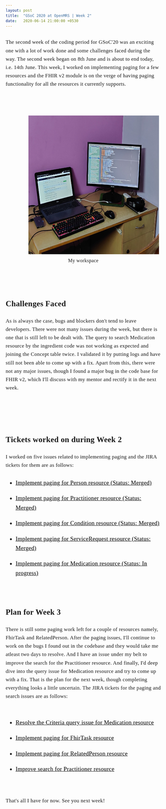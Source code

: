 ```yaml
---
layout: post
title:  "GSoC 2020 at OpenMRS | Week 2"
date:   2020-06-14 21:00:00 +0530
---
```


<br/>
<div style="font-family: medium-content-serif-font, Georgia, Cambria, Times New Roman, Times, serif; font-size:17px; letter-spacing: +0.02em; line-height:1.6;">
The second week of the coding period for GSoC'20 was an exciting one with a lot of work done and some challenges faced during the way. The second week began on 8th June and is about to end today, i.e. 14th June. This week, I worked on implementing paging for a few resources and the FHIR v2 module is on the verge of having paging functionality for all the resources it currently supports.

<br /> <br />

<figure>
<img src="/assets/images/week2.jpg" style="width:auto; height:450px; position:relative; left:8%;"><figcaption style="text-align:center; font-size:16px">My workspace</figcaption>
</figure>

<br /> <br />
<h2><b> Challenges Faced</b></h2>
As is always the case, bugs and blockers don't tend to leave developers. There were not many issues during the week, but there is one that is still left to be dealt with. The query to search Medication resource by the ingredient code was not working as expected and joining the Concept table twice. I validated it by putting logs and have still not been able to come up with a fix. Apart from this, there were not any major issues, though I found a major bug in the code base for FHIR v2, which I'll discuss with my mentor and rectify it in the next week.

<br /> <br /><br />
<h2><b> Tickets worked on during Week 2</b></h2>
I worked on five issues related to implementing paging and the JIRA tickets for them are as follows:
<ul style="font-size: 19px;"><u>
<li style="padding: 10px 0px;"><a href="https://issues.openmrs.org/browse/FM2-165" style="color:black">Implement paging for Person resource (Status: Merged)</a></li>
<li style="padding: 10px 0px;"><a href="https://issues.openmrs.org/browse/FM2-204" style="color:black">Implement paging for Practitioner resource (Status: Merged)</a></li>
<li style="padding: 10px 0px;"><a href="https://issues.openmrs.org/browse/FM2-206" style="color:black">Implement paging for Condition resource (Status: Merged)</a></li>
<li style="padding: 10px 0px;"><a href="https://issues.openmrs.org/browse/FM2-227" style="color:black">Implement paging for ServiceRequest resource (Status: Merged)</a></li>
<li style="padding: 10px 0px;"><a href="https://issues.openmrs.org/browse/FM2-205" style="color:black">Implement paging for Medication resource (Status: In progress)</a></li>
</u></ul><br/>


<h2><b> Plan for Week 3</b></h2>
There is still some paging work left for a couple of resources namely, FhirTask and RelatedPerson. After the paging issues, I'll continue to work on the bugs I found out in the codebase and they would take me atleast two days to resolve. And I have an issue under my belt to improve the search for the Practitioner resource. And finally, I'd deep dive into the query issue for Medication resource and try to come up with a fix. That is the plan for the next week, though completing everything looks a little uncertain. The JIRA tickets for the paging and search issues are as follows:
<br /> <br />
<ul style="font-size: 19px;"><u>
<li style="padding: 10px 0px;"><a href="https://issues.openmrs.org/browse/FM2-205" style="color:black">Resolve the Criteria query issue for Medication resource</a></li>
<li style="padding: 10px 0px;"><a href="https://issues.openmrs.org/browse/FM2-229" style="color:black">Implement paging for FhirTask resource</a></li>
<li style="padding: 10px 0px;"><a href="https://issues.openmrs.org/browse/FM2-226" style="color:black">Implement paging for RelatedPerson resource</a></li>
<li style="padding: 10px 0px;"><a href="https://issues.openmrs.org/browse/FM2-228" style="color:black">Improve search for Practitioner resource</a></li>
</u></ul><br/>

That's all I have for now. See you next week!


</div>